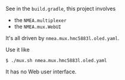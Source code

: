 See in the `build.gradle`, this project involves 
- the `NMEA.multiplexer`
- the `NMEA.mux.WebUI`

It's all driven by `nmea.mux.hmc5883l.oled.yaml`.

Use it like 
```
$ ./mux.sh nmea.mux.hmc5883l.oled.yaml
```

It has no Web user interface.

